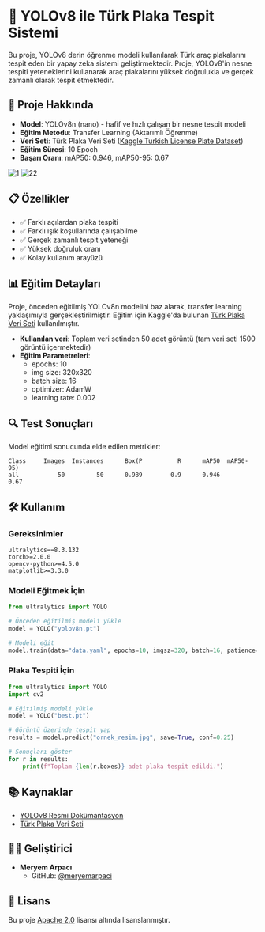 # 🚗 YOLOv8 ile Türk Plaka Tespit Sistemi

Bu proje, YOLOv8 derin öğrenme modeli kullanılarak Türk araç plakalarını tespit eden bir yapay zeka sistemi geliştirmektedir. Proje, YOLOv8'in nesne tespiti yeteneklerini kullanarak araç plakalarını yüksek doğrulukla ve gerçek zamanlı olarak tespit etmektedir.

## 🎯 Proje Hakkında

- **Model**: YOLOv8n (nano) - hafif ve hızlı çalışan bir nesne tespit modeli
- **Eğitim Metodu**: Transfer Learning (Aktarımlı Öğrenme)
- **Veri Seti**: Türk Plaka Veri Seti ([Kaggle Turkish License Plate Dataset](https://www.kaggle.com/datasets/smaildurcan/turkish-license-plate-dataset))
- **Eğitim Süresi**: 10 Epoch
- **Başarı Oranı**: mAP50: 0.946, mAP50-95: 0.67

![1](https://github.com/user-attachments/assets/a5f6e4af-b506-410a-9664-68bbc5f5eb61)
![22](https://github.com/user-attachments/assets/afaebc59-a84b-4a55-94b4-6c4df09aae01)

## 📋 Özellikler

- ✅ Farklı açılardan plaka tespiti
- ✅ Farklı ışık koşullarında çalışabilme
- ✅ Gerçek zamanlı tespit yeteneği
- ✅ Yüksek doğruluk oranı
- ✅ Kolay kullanım arayüzü

## 📊 Eğitim Detayları

Proje, önceden eğitilmiş YOLOv8n modelini baz alarak, transfer learning yaklaşımıyla gerçekleştirilmiştir. Eğitim için Kaggle'da bulunan [Türk Plaka Veri Seti](https://www.kaggle.com/datasets/smaildurcan/turkish-license-plate-dataset) kullanılmıştır.

- **Kullanılan veri**: Toplam veri setinden 50 adet görüntü (tam veri seti 1500 görüntü içermektedir)
- **Eğitim Parametreleri**:
  - epochs: 10
  - img size: 320x320
  - batch size: 16
  - optimizer: AdamW
  - learning rate: 0.002

## 🔍 Test Sonuçları

Model eğitimi sonucunda elde edilen metrikler:

```
Class     Images  Instances      Box(P          R      mAP50  mAP50-95)
all           50         50      0.989        0.9      0.946       0.67
```

## 🛠️ Kullanım

### Gereksinimler

```
ultralytics==8.3.132
torch>=2.0.0
opencv-python>=4.5.0
matplotlib>=3.3.0
```

### Modeli Eğitmek İçin

```python
from ultralytics import YOLO

# Önceden eğitilmiş modeli yükle
model = YOLO("yolov8n.pt")

# Modeli eğit
model.train(data="data.yaml", epochs=10, imgsz=320, batch=16, patience=5)
```

### Plaka Tespiti İçin

```python
from ultralytics import YOLO
import cv2

# Eğitilmiş modeli yükle
model = YOLO("best.pt")

# Görüntü üzerinde tespit yap
results = model.predict("ornek_resim.jpg", save=True, conf=0.25)

# Sonuçları göster
for r in results:
    print(f"Toplam {len(r.boxes)} adet plaka tespit edildi.")
```




## 📚 Kaynaklar

- [YOLOv8 Resmi Dokümantasyon](https://docs.ultralytics.com/)
- [Türk Plaka Veri Seti](https://www.kaggle.com/datasets/smaildurcan/turkish-license-plate-dataset)

## 👨‍💻 Geliştirici

- **Meryem Arpacı**
  - GitHub: [@meryemarpaci](https://github.com/meryemarpaci)

## 📜 Lisans

Bu proje [Apache 2.0](LICENSE) lisansı altında lisanslanmıştır. 
